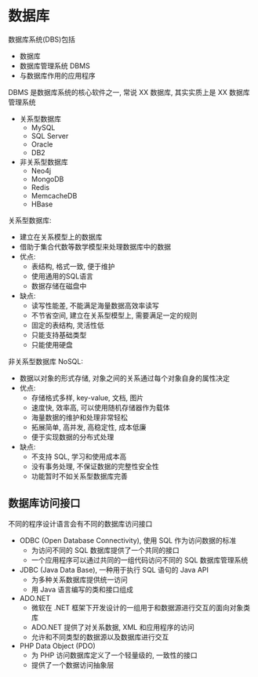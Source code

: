 # 数据库

数据库系统(DBS)包括
* 数据库
* 数据库管理系统 DBMS
* 与数据库作用的应用程序

DBMS 是数据库系统的核心软件之一, 常说 XX 数据库, 其实实质上是 XX 数据库管理系统
* 关系型数据库
  * MySQL
  * SQL Server
  * Oracle
  * DB2
* 非关系型数据库
  * Neo4j
  * MongoDB
  * Redis
  * MemcacheDB
  * HBase

关系型数据库:
* 建立在关系模型上的数据库
* 借助于集合代数等数学模型来处理数据库中的数据
* 优点:
  * 表结构, 格式一致, 便于维护
  * 使用通用的SQL语言
  * 数据存储在磁盘中
* 缺点:
  * 读写性能差, 不能满足海量数据高效率读写
  * 不节省空间, 建立在关系型模型上, 需要满足一定的规则
  * 固定的表结构, 灵活性低
  * 只能支持基础类型
  * 只能使用硬盘

非关系型数据库 NoSQL:
* 数据以对象的形式存储, 对象之间的关系通过每个对象自身的属性决定
* 优点:
  * 存储格式多样, key-value, 文档, 图片
  * 速度快, 效率高, 可以使用随机存储器作为载体
  * 海量数据的维护和处理非常轻松
  * 拓展简单, 高并发, 高稳定性, 成本低廉
  * 便于实现数据的分布式处理
* 缺点:
  * 不支持 SQL, 学习和使用成本高
  * 没有事务处理, 不保证数据的完整性安全性
  * 功能暂时不如关系型数据库完善


## 数据库访问接口

不同的程序设计语言会有不同的数据库访问接口
* ODBC (Open Database Connectivity), 使用 SQL 作为访问数据的标准
  * 为访问不同的 SQL 数据库提供了一个共同的接口
  * 一个应用程序可以通过共同的一组代码访问不同的 SQL 数据库管理系统
* JDBC (Java Data Base), 一种用于执行 SQL 语句的 Java API
  * 为多种关系数据库提供统一访问
  * 用 Java 语言编写的类和接口组成
* ADO.NET
  * 微软在 .NET 框架下开发设计的一组用于和数据源进行交互的面向对象类库
  * ADO.NET 提供了对关系数据, XML 和应用程序的访问
  * 允许和不同类型的数据源以及数据库进行交互
* PHP Data Object (PDO) 
  * 为 PHP 访问数据库定义了一个轻量级的, 一致性的接口
  * 提供了一个数据访问抽象层

## 